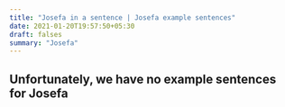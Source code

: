 ```yaml
---
title: "Josefa in a sentence | Josefa example sentences"
date: 2021-01-20T19:57:50+05:30
draft: falses
summary: "Josefa"
---
```

## Unfortunately, we have no example sentences for Josefa                 
